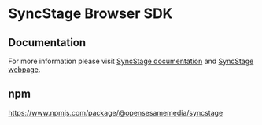 # SyncStage Browser SDK

## Documentation

For more information please visit [SyncStage documentation](https://docs.sync-stage.com/) and [SyncStage webpage](https://sync-stage.com/).

## npm

https://www.npmjs.com/package/@opensesamemedia/syncstage
